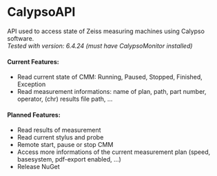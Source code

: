 # CalypsoAPI

API used to access state of Zeiss measuring machines using Calypso software.  
*Tested with version: 6.4.24 (must have CalypsoMonitor installed)*

#### Current Features:
- Read current state of CMM: Running, Paused, Stopped, Finished, Exception
- Read measurement informations: name of plan, path, part number, operator, (chr) results file path, ...

#### Planned Features:
- Read results of measurement
- Read current stylus and probe
- Remote start, pause or stop CMM
- Access more informations of the current measurement plan (speed, basesystem, pdf-export enabled, ...)
- Release NuGet
